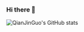 ### Hi there 👋

<!--
**QianJinGuo/QianJinGuo** is a ✨ _special_ ✨ repository because its `README.md` (this file) appears on your GitHub profile.

Here are some ideas to get you started:

- 🔭 I’m currently working on ...
- 🌱 I’m currently learning ...
- 👯 I’m looking to collaborate on ...
- 🤔 I’m looking for help with ...
- 💬 Ask me about ...
- 📫 How to reach me: ...
- 😄 Pronouns: ...
- ⚡ Fun fact: ...
-->
![QianJinGuo's GitHub stats](https://github-readme-stats.vercel.app/api?username=QianJinGuo&show_icons=true&theme=radical)


